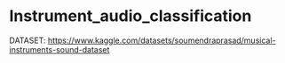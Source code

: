 # Instrument_audio_classification
DATASET: https://www.kaggle.com/datasets/soumendraprasad/musical-instruments-sound-dataset
